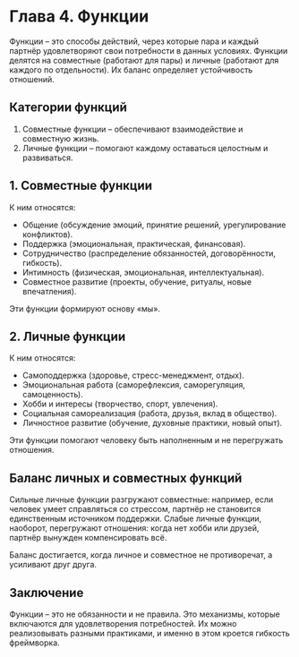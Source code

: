# Глава 4. Функции

Функции – это способы действий, через которые пара и каждый партнёр удовлетворяют свои потребности в данных условиях. Функции делятся на совместные (работают для пары) и личные (работают для каждого по отдельности). Их баланс определяет устойчивость отношений.

## Категории функций

1. Совместные функции – обеспечивают взаимодействие и совместную жизнь.
2. Личные функции – помогают каждому оставаться целостным и развиваться.

## 1. Совместные функции

К ним относятся:

- Общение (обсуждение эмоций, принятие решений, урегулирование конфликтов).
- Поддержка (эмоциональная, практическая, финансовая).
- Сотрудничество (распределение обязанностей, договорённости, гибкость).
- Интимность (физическая, эмоциональная, интеллектуальная).
- Совместное развитие (проекты, обучение, ритуалы, новые впечатления).

Эти функции формируют основу «мы».

## 2. Личные функции

К ним относятся:

- Самоподдержка (здоровье, стресс-менеджмент, отдых).
- Эмоциональная работа (саморефлексия, саморегуляция, самоценность).
- Хобби и интересы (творчество, спорт, увлечения).
- Социальная самореализация (работа, друзья, вклад в общество).
- Личностное развитие (обучение, духовные практики, новый опыт).

Эти функции помогают человеку быть наполненным и не перегружать отношения.

## Баланс личных и совместных функций

Сильные личные функции разгружают совместные: например, если человек умеет справляться со стрессом, партнёр не становится единственным источником поддержки. Слабые личные функции, наоборот, перегружают отношения: когда нет хобби или друзей, партнёр вынужден компенсировать всё.

Баланс достигается, когда личное и совместное не противоречат, а усиливают друг друга.

## Заключение

Функции – это не обязанности и не правила. Это механизмы, которые включаются для удовлетворения потребностей. Их можно реализовывать разными практиками, и именно в этом кроется гибкость фреймворка.

